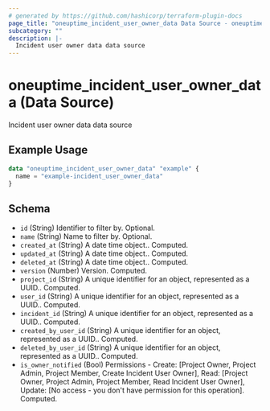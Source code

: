 ```yaml
---
# generated by https://github.com/hashicorp/terraform-plugin-docs
page_title: "oneuptime_incident_user_owner_data Data Source - oneuptime"
subcategory: ""
description: |-
  Incident user owner data data source
---
```


# oneuptime_incident_user_owner_data (Data Source)

Incident user owner data data source

## Example Usage

```terraform
data "oneuptime_incident_user_owner_data" "example" {
  name = "example-incident_user_owner_data"
}
```

## Schema

- `id` (String) Identifier to filter by. Optional.
- `name` (String) Name to filter by. Optional.
- `created_at` (String) A date time object.. Computed.
- `updated_at` (String) A date time object.. Computed.
- `deleted_at` (String) A date time object.. Computed.
- `version` (Number) Version. Computed.
- `project_id` (String) A unique identifier for an object, represented as a UUID.. Computed.
- `user_id` (String) A unique identifier for an object, represented as a UUID.. Computed.
- `incident_id` (String) A unique identifier for an object, represented as a UUID.. Computed.
- `created_by_user_id` (String) A unique identifier for an object, represented as a UUID.. Computed.
- `deleted_by_user_id` (String) A unique identifier for an object, represented as a UUID.. Computed.
- `is_owner_notified` (Bool) Permissions - Create: [Project Owner, Project Admin, Project Member, Create Incident User Owner], Read: [Project Owner, Project Admin, Project Member, Read Incident User Owner], Update: [No access - you don't have permission for this operation]. Computed.
